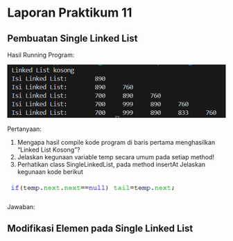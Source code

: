 # Laporan Praktikum 11

## Pembuatan Single Linked List

Hasil Running Program:

<img src = "image.png">

Pertanyaan:
1. Mengapa hasil compile kode program di baris pertama menghasilkan “Linked List Kosong”?
2. Jelaskan kegunaan variable temp secara umum pada setiap method!
3. Perhatikan class SingleLinkedList, pada method insertAt Jelaskan kegunaan kode berikut

<img src = "image-1.png">

Jawaban:


## Modifikasi Elemen pada Single Linked List

